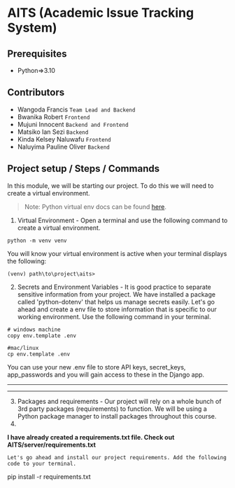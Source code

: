 # AITS (Academic Issue Tracking System)
 
## Prerequisites
- Python=>3.10

## Contributors
- Wangoda Francis `Team Lead and Backend`
- Bwanika Robert `Frontend`
- Mujuni Innocent `Backend and Frontend`
- Matsiko Ian Sezi `Backend`
- Kinda Kelsey Naluwafu `Frontend`
- Naluyima Pauline Oliver `Backend`

## Project setup / Steps / Commands
In this module, we will be starting our project. To do this we will need to create a virtual environment.
>Note: Python virtual env docs can be found [here](https://docs.python.org/3/tutorial/venv.html).

1) Virtual Environment - Open a terminal and use the following command to create a virtual environment. 
```
python -m venv venv
```

You will know your virtual environment is active when your terminal displays the following:
```
(venv) path\to\project\aits>
```

2) Secrets and Environment Variables - It is good practice to separate sensitive information from your project. We have installed a package called 'python-dotenv' that helps us manage secrets easily. Let's go ahead and create a env file to store information that is specific to our working environment. Use the following command in your terminal.

```
# windows machine
copy env.template .env

#mac/linux
cp env.template .env
```

You can use your new .env file to store API keys, secret_keys, app_passwords and you will gain access to these in the Django app.
***
***

3) Packages and requirements - Our project will rely on a whole bunch of 3rd party packages (requirements) to function. We will be using a Python package manager to install packages throughout this course.
4)  
**I have already created a requirements.txt file. Check out AITS/server/requirements.txt**
```
Let's go ahead and install our project requirements. Add the following code to your terminal.
```
pip install -r requirements.txt
```
